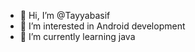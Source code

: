 - 👋 Hi, I’m @Tayyabasif
- 👀 I’m interested in Android development 
- 🌱 I’m currently learning java

<!---
Tayyabasif/Tayyabasif is a ✨ special ✨ repository because its `README.md` (this file) appears on your GitHub profile.
You can click the Preview link to take a look at your changes.
--->
